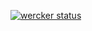[![wercker status](https://app.wercker.com/status/c10b386b6ec630a119acbaae37cacc30/s/master "wercker status")](https://app.wercker.com/project/byKey/c10b386b6ec630a119acbaae37cacc30)
